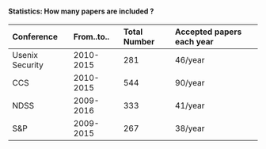 #### Statistics: How many papers are included ?


| Conference     | From..to.. | Total Number | Accepted papers each year |  
| :------------- | :-------- | :----------- | :------------------------ |
| Usenix Security| 2010-2015 | 281 | 46/year |
| CCS            | 2010-2015 | 544 | 90/year |
| NDSS           | 2009-2016 | 333 | 41/year |
| S&P            | 2009-2015 | 267 | 38/year |
